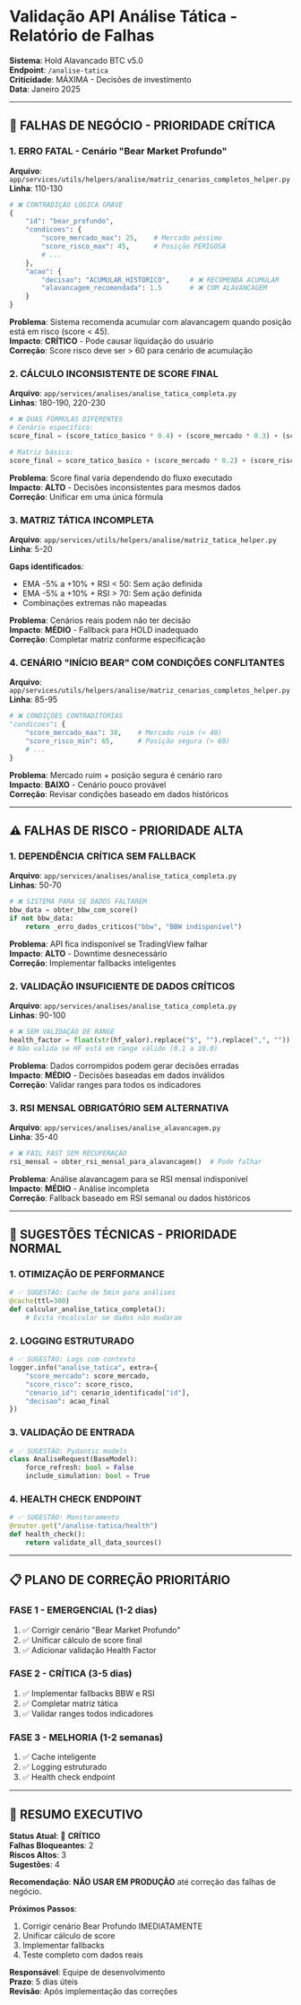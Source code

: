 # Validação API Análise Tática - Relatório de Falhas

**Sistema**: Hold Alavancado BTC v5.0  
**Endpoint**: `/analise-tatica`  
**Criticidade**: MÁXIMA - Decisões de investimento  
**Data**: Janeiro 2025  

---

## 🚨 FALHAS DE NEGÓCIO - PRIORIDADE CRÍTICA

### 1. **ERRO FATAL - Cenário "Bear Market Profundo"**
**Arquivo**: `app/services/utils/helpers/analise/matriz_cenarios_completos_helper.py`  
**Linha**: 110-130  

```python
# ❌ CONTRADIÇÃO LÓGICA GRAVE
{
    "id": "bear_profundo",
    "condicoes": {
        "score_mercado_max": 25,    # Mercado péssimo
        "score_risco_max": 45,      # Posição PERIGOSA
        # ...
    },
    "acao": {
        "decisao": "ACUMULAR_HISTORICO",     # ❌ RECOMENDA ACUMULAR
        "alavancagem_recomendada": 1.5       # ❌ COM ALAVANCAGEM
    }
}
```

**Problema**: Sistema recomenda acumular com alavancagem quando posição está em risco (score < 45).  
**Impacto**: **CRÍTICO** - Pode causar liquidação do usuário  
**Correção**: Score risco deve ser > 60 para cenário de acumulação  

### 2. **CÁLCULO INCONSISTENTE DE SCORE FINAL**
**Arquivo**: `app/services/analises/analise_tatica_completa.py`  
**Linhas**: 180-190, 220-230  

```python
# ❌ DUAS FÓRMULAS DIFERENTES
# Cenário específico:
score_final = (score_tatico_basico * 0.4) + (score_mercado * 0.3) + (score_risco * 0.3)

# Matriz básica:  
score_final = score_tatico_basico + (score_mercado * 0.2) + (score_risco * 0.2)
```

**Problema**: Score final varia dependendo do fluxo executado  
**Impacto**: **ALTO** - Decisões inconsistentes para mesmos dados  
**Correção**: Unificar em uma única fórmula  

### 3. **MATRIZ TÁTICA INCOMPLETA**
**Arquivo**: `app/services/utils/helpers/analise/matriz_tatica_helper.py`  
**Linha**: 5-20  

**Gaps identificados**:
- EMA -5% a +10% + RSI < 50: Sem ação definida
- EMA -5% a +10% + RSI > 70: Sem ação definida  
- Combinações extremas não mapeadas

**Problema**: Cenários reais podem não ter decisão  
**Impacto**: **MÉDIO** - Fallback para HOLD inadequado  
**Correção**: Completar matriz conforme especificação  

### 4. **CENÁRIO "INÍCIO BEAR" COM CONDIÇÕES CONFLITANTES**
**Arquivo**: `app/services/utils/helpers/analise/matriz_cenarios_completos_helper.py`  
**Linha**: 85-95  

```python
# ❌ CONDIÇÕES CONTRADITÓRIAS
"condicoes": {
    "score_mercado_max": 38,    # Mercado ruim (< 40)
    "score_risco_min": 65,      # Posição segura (> 60)
    # ...
}
```

**Problema**: Mercado ruim + posição segura é cenário raro  
**Impacto**: **BAIXO** - Cenário pouco provável  
**Correção**: Revisar condições baseado em dados históricos  

---

## ⚠️ FALHAS DE RISCO - PRIORIDADE ALTA

### 1. **DEPENDÊNCIA CRÍTICA SEM FALLBACK**
**Arquivo**: `app/services/analises/analise_tatica_completa.py`  
**Linhas**: 50-70  

```python
# ❌ SISTEMA PARA SE DADOS FALTAREM
bbw_data = obter_bbw_com_score()
if not bbw_data:
    return _erro_dados_criticos("bbw", "BBW indisponível")
```

**Problema**: API fica indisponível se TradingView falhar  
**Impacto**: **ALTO** - Downtime desnecessário  
**Correção**: Implementar fallbacks inteligentes  

### 2. **VALIDAÇÃO INSUFICIENTE DE DADOS CRÍTICOS**
**Arquivo**: `app/services/analises/analise_tatica_completa.py`  
**Linhas**: 90-100  

```python
# ❌ SEM VALIDAÇÃO DE RANGE
health_factor = float(str(hf_valor).replace("$", "").replace(",", ""))
# Não valida se HF está em range válido (0.1 a 10.0)
```

**Problema**: Dados corrompidos podem gerar decisões erradas  
**Impacto**: **MÉDIO** - Decisões baseadas em dados inválidos  
**Correção**: Validar ranges para todos os indicadores  

### 3. **RSI MENSAL OBRIGATÓRIO SEM ALTERNATIVA**
**Arquivo**: `app/services/analises/analise_alavancagem.py`  
**Linha**: 35-40  

```python
# ❌ FAIL FAST SEM RECUPERAÇÃO
rsi_mensal = obter_rsi_mensal_para_alavancagem()  # Pode falhar
```

**Problema**: Análise alavancagem para se RSI mensal indisponível  
**Impacto**: **MÉDIO** - Análise incompleta  
**Correção**: Fallback baseado em RSI semanal ou dados históricos  

---

## 🔧 SUGESTÕES TÉCNICAS - PRIORIDADE NORMAL

### 1. **OTIMIZAÇÃO DE PERFORMANCE**
```python
# ✅ SUGESTÃO: Cache de 5min para análises
@cache(ttl=300)
def calcular_analise_tatica_completa():
    # Evita recalcular se dados não mudaram
```

### 2. **LOGGING ESTRUTURADO**
```python
# ✅ SUGESTÃO: Logs com contexto
logger.info("analise_tatica", extra={
    "score_mercado": score_mercado,
    "score_risco": score_risco,
    "cenario_id": cenario_identificado["id"],
    "decisao": acao_final
})
```

### 3. **VALIDAÇÃO DE ENTRADA**
```python
# ✅ SUGESTÃO: Pydantic models
class AnaliseRequest(BaseModel):
    force_refresh: bool = False
    include_simulation: bool = True
```

### 4. **HEALTH CHECK ENDPOINT**
```python
# ✅ SUGESTÃO: Monitoramento
@router.get("/analise-tatica/health")
def health_check():
    return validate_all_data_sources()
```

---

## 📋 PLANO DE CORREÇÃO PRIORITÁRIO

### **FASE 1 - EMERGENCIAL (1-2 dias)**
1. ✅ Corrigir cenário "Bear Market Profundo"
2. ✅ Unificar cálculo de score final  
3. ✅ Adicionar validação Health Factor

### **FASE 2 - CRÍTICA (3-5 dias)**
1. ✅ Implementar fallbacks BBW e RSI
2. ✅ Completar matriz tática
3. ✅ Validar ranges todos indicadores

### **FASE 3 - MELHORIA (1-2 semanas)**
1. ✅ Cache inteligente
2. ✅ Logging estruturado
3. ✅ Health check endpoint

---

## 🎯 RESUMO EXECUTIVO

**Status Atual**: 🔴 **CRÍTICO**  
**Falhas Bloqueantes**: 2  
**Riscos Altos**: 3  
**Sugestões**: 4  

**Recomendação**: **NÃO USAR EM PRODUÇÃO** até correção das falhas de negócio.

**Próximos Passos**:
1. Corrigir cenário Bear Profundo IMEDIATAMENTE
2. Unificar cálculo de score 
3. Implementar fallbacks
4. Teste completo com dados reais

**Responsável**: Equipe de desenvolvimento  
**Prazo**: 5 dias úteis  
**Revisão**: Após implementação das correções
